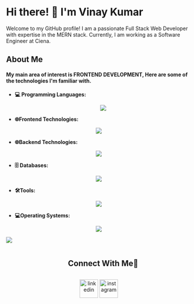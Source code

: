 # Hi there! 👋 I'm Vinay Kumar

Welcome to my GitHub profile! I am a passionate Full Stack Web Developer with expertise in the MERN stack. Currently, I am working as a Software Engineer at Ciena.

## About Me

#### My main area of interest is FRONTEND DEVELOPMENT, Here are some of the technologies I'm familiar with.

- **💻 Programming Languages:**
  <p align="center">
  <a href="https://skillicons.dev">
    <img src="https://skillicons.dev/icons?i=cpp,java,py,js,ts,&perline=5" />
  </a>
  </p>
- **🌐Frontend Technologies:**
<p align="center">
  <a href="https://skillicons.dev">
    <img src="https://skillicons.dev/icons?i=html,css,js,ts,react,svelte,jquery,tailwind,ember,&perline=9" />
  </a>
</p>

- **🌐Backend Technologies:**
<p align="center">
  <a href="https://skillicons.dev">
    <img src="https://skillicons.dev/icons?i=nodejs,expressjs,&perline=2" />
  </a>
</p>

- **🗄️ Databases:**
<p align="center">
  <a href="https://skillicons.dev">
    <img src="https://skillicons.dev/icons?i=mysql,mongodb,&perline=2" />
  </a>
</p>

- **🛠️Tools:**
<p align="center">
  <a href="https://skillicons.dev">
    <img src="https://skillicons.dev/icons?i=git,bitbucket,github,postman,vscode,&perline=5" />
  </a>
</p>

- **💻Operating Systems:**
<p align="center">
  <a href="https://skillicons.dev">
    <img src="https://skillicons.dev/icons?i=apple,linux,windows,&perline=3" />
  </a>
</p>




<!--horizontal divider(gradiant)-->
<img src="https://user-images.githubusercontent.com/73097560/115834477-dbab4500-a447-11eb-908a-139a6edaec5c.gif">

<!-- Connect with me -->
<!--h2 without bottom border-->
<div id="user-content-toc">
  <ul align="center">
    <summary><h2 style="display: inline-block">Connect With Me🤝</h2></summary>
  </ul>
</div>

<!--icons and links-->
<p align="center">
<a href="https://www.linkedin.com/in/vinay-kumar779/" target="blank"><img align="center" src="https://user-images.githubusercontent.com/88904952/234979284-68c11d7f-1acc-4f0c-ac78-044e1037d7b0.png" alt="linkedin" height="50" width="50" /></a>
<a href="https://www.instagram.com/vinayy_79/" target="blank"><img align="center" src="https://user-images.githubusercontent.com/88904952/234981169-2dd1e58f-4b7e-468c-8213-034ba62156c3.png" alt="instagram" height="50" width="50" /></a>
</p>

